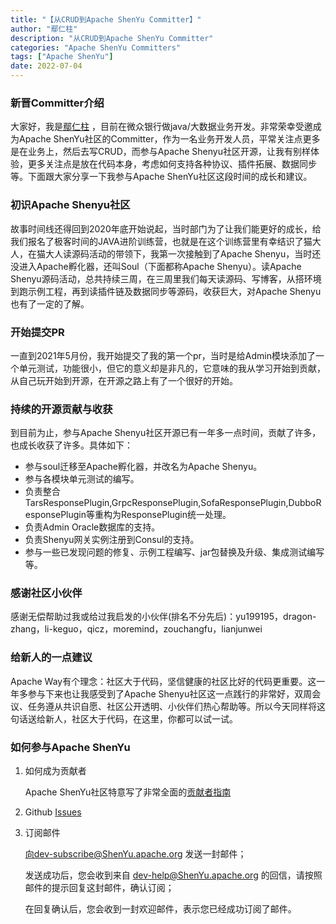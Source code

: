 ```yaml
---
title: "【从CRUD到Apache ShenYu Committer】" 
author: "鄢仁柱"
description: "从CRUD到Apache ShenYu Committer" 
categories: "Apache ShenYu Committers"
tags: ["Apache ShenYu"]
date: 2022-07-04
---  
```


### 新晋Committer介绍

大家好，我是[鄢仁柱](https://github.com/renzhuyan) ，目前在微众银行做java/大数据业务开发。非常荣幸受邀成为Apache ShenYu社区的Committer，作为一名业务开发人员，平常关注点更多是在业务上，然后去写CRUD，而参与Apache Shenyu社区开源，让我有别样体验，更多关注点是放在代码本身，考虑如何支持各种协议、插件拓展、数据同步等。下面跟大家分享一下我参与Apache ShenYu社区这段时间的成长和建议。

### 初识Apache Shenyu社区

故事时间线还得回到2020年底开始说起，当时部门为了让我们能更好的成长，给我们报名了极客时间的JAVA进阶训练营，也就是在这个训练营里有幸结识了猫大人，在猫大人读源码活动的带领下，我第一次接触到了Apache Shenyu，当时还没进入Apache孵化器，还叫Soul（下面都称Apache Shenyu）。读Apache Shenyu源码活动，总共持续三周，在三周里我们每天读源码、写博客，从搭环境到跑示例工程，再到读插件链及数据同步等源码，收获巨大，对Apache Shenyu也有了一定的了解。

### 开始提交PR

一直到2021年5月份，我开始提交了我的第一个pr，当时是给Admin模块添加了一个单元测试，功能很小，但它的意义却是非凡的，它意味的我从学习开始到贡献，从自己玩开始到开源，在开源之路上有了一个很好的开始。

### 持续的开源贡献与收获

到目前为止，参与Apache Shenyu社区开源已有一年多一点时间，贡献了许多，也成长收获了许多。具体如下：
- 参与soul迁移至Apache孵化器，并改名为Apache Shenyu。
- 参与各模块单元测试的编写。
- 负责整合TarsResponsePlugin,GrpcResponsePlugin,SofaResponsePlugin,DubboResponsePlugin等重构为ResponsePlugin统一处理。
- 负责Admin Oracle数据库的支持。
- 负责Shenyu网关实例注册到Consul的支持。
- 参与一些已发现问题的修复、示例工程编写、jar包替换及升级、集成测试编写等。

### 感谢社区小伙伴

感谢无偿帮助过我或给过我启发的小伙伴(排名不分先后)：yu199195，dragon-zhang，li-keguo，qicz，moremind，zouchangfu，lianjunwei

### 给新人的一点建议

Apache Way有个理念：社区大于代码，坚信健康的社区比好的代码更重要。这一年多参与下来也让我感受到了Apache Shenyu社区这一点践行的非常好，双周会议、任务遵从共识自愿、社区公开透明、小伙伴们热心帮助等。所以今天同样将这句话送给新人，社区大于代码，在这里，你都可以试一试。

### 如何参与Apache ShenYu

1. 如何成为贡献者

   Apache ShenYu社区特意写了非常全面的[贡献者指南](https://ShenYu.apache.org/zh/community/contributor-guide)

2. Github [Issues](https://github.com/apache/incubator-ShenYu/issues)

3. 订阅邮件
   
   向dev-subscribe@ShenYu.apache.org 发送一封邮件；

   发送成功后，您会收到来自 dev-help@ShenYu.apache.org 的回信，请按照邮件的提示回复这封邮件，确认订阅；

   在回复确认后，您会收到一封欢迎邮件，表示您已经成功订阅了邮件。

